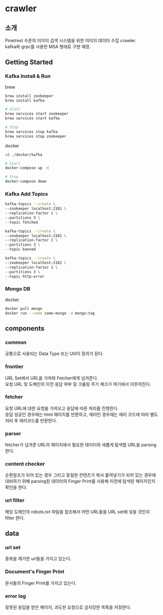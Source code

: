 # crawler

## 소개
Pinetrest 수준의 이미지 검색 시스템을 위한 이미지 데이터 수집 crawler.    
kafka와 grpc를 사용한 MSA 형태로 구현 예정.

## Getting Started
### Kafka Install & Run
brew
```bash
brew install zookeeper
brew install kafka

# Statt
brew services start zookeeper
brew services start kafka

# Stop
brew services stop kafka
brew services stop zookeeper
```

docker
```bash
cd ./docker/kafka

# Start
docker-compose up -d

# Stop
docker-compose down
```

### Kafka Add Topics
```bash
kafka-topics --create \
--zookeeper localhost:2181 \
--replication-factor 1 \
--partitions 3 \
--topic fetched

kafka-topics --create \
--zookeeper localhost:2181 \
--replication-factor 1 \
--partitions 3 \
--topic banned

kafka-topics --create \
--zookeeper localhost:2181 \
--replication-factor 1 \
--partitions 3 \
--topic http-error
```

### Mongo DB
docker
```bash
docker pull mongo    
docker run --name some-mongo -d mongo:tag
```

## components
### common
공통으로 사용되는 Data Type 또는 Util이 정의가 된다.

### frontier
URL Set에서 URL을 가져와 Fetcher에게 넘겨준다.    
요청 URL 및 도메인의 이전 응답 여부 및 크롤링 주기 체크가 여기에서 이루어진다.    

### fetcher
요청 URL에 대한 요청을 가져오고 응답에 따른 처리를 진행한다.    
응답 성공인 경우에는 html 페이지를 반환하고, 에러인 경우에는 에러 코드에 따라 별도 처리 후 에러코드를 반환한다.    

### parser
fetcher가 넘겨준 URL의 페이지에서 필요한 데이터와 새롭게 탐색할 URL을 parsing 한다.

### content checker
순환참조가 되어 있는 경우 그리고 동일한 컨텐츠가 복사 붙여넣기가 되어 있는 경우에 대비하기 위해 parsing된 데이터의 Finger Print를 사용해 이전에 탐색된 페이지인지 확인을 한다.

### url filter
해당 도메인의 robots.txt 파일을 참조해서 어떤 URL들을 URL set에 넣을 것인지 filter 한다.


## data
### url set
중복을 제거한 url들을 가지고 있는다.

### Document's Finger Print
문서들의 Finger Print를 가지고 있는다. 

### error log
잘못된 응답을 받은 페이지, 과도한 요청으로 금지당한 목록을 저장한다.